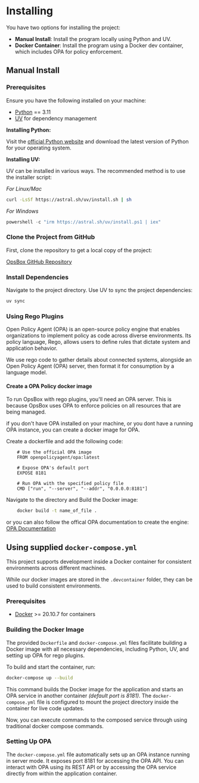 # Installing

You have two options for installing the project:

- **Manual Install**: Install the program locally using Python and UV.
- **Docker Container**: Install the program using a Docker dev container, which includes OPA for policy enforcement.

## Manual Install

### Prerequisites

Ensure you have the following installed on your machine:

- [Python](https://www.python.org/downloads/) == 3.11
- [UV](https://docs.astral.sh/uv/) for dependency management

**Installing Python:**

Visit the [official Python website](https://www.python.org/downloads/) and download the latest version of Python for your operating system.

**Installing UV:**

UV can be installed in various ways. The recommended method is to use the installer script:


*For Linux/Mac*

```bash
curl -LsSf https://astral.sh/uv/install.sh | sh
```

*For Windows*
```powershell
powershell -c "irm https://astral.sh/uv/install.ps1 | iex"
```

### Clone the Project from GitHub

First, clone the repository to get a local copy of the project:

[OpsBox GitHub Repository](https://github.com/sudoersllc/OpsBox.git)

### Install Dependencies

Navigate to the project directory. Use UV to sync the project dependencies:

```bash
uv sync
```

### Using Rego Plugins
Open Policy Agent (OPA) is an open-source policy engine that enables organizations to implement policy as code across diverse environments. Its policy language, Rego, allows users to define rules that dictate system and application behavior.

We use rego code to gather details about connected systems, alongside an Open Policy Agent (OPA) server, then format it for consumption by a language model.

#### Create a OPA Policy docker image
To run OpsBox with rego plugins, you'll need an OPA server. This is because OpsBox uses OPA to enforce policies on all resources that are being managed.

if you don't have OPA installed on your machine, or you dont have a running OPA instance, you can create a docker image for OPA.

Create a dockerfile and add the following code:
```docker
    # Use the official OPA image
    FROM openpolicyagent/opa:latest

    # Expose OPA's default port
    EXPOSE 8181

    # Run OPA with the specified policy file
    CMD ["run", "--server", "--addr", "0.0.0.0:8181"]
```

Navigate to the directory and Build the Docker image:
```bash
    docker build -t name_of_file .
```
or you can also follow the offical OPA documentation to create the engine: [OPA Documentation](https://www.openpolicyagent.org/docs/latest/)

## Using supplied `docker-compose.yml`
This project supports development inside a Docker container for consistent environments across different machines.

While our docker images are stored in the `.devcontainer` folder, they can be used to build consistent environments.

### Prerequisites
- [Docker](https://docs.docker.com/get-docker/) >= 20.10.7 for containers

### Building the Docker Image

The provided `Dockerfile` and `docker-compose.yml` files facilitate building a Docker image with all necessary dependencies, including Python, UV, and setting up OPA for rego plugins.

To build and start the container, run:

```bash
docker-compose up --build
```

This command builds the Docker image for the application and starts an OPA service in another container *(default port is 8181)*. The `docker-compose.yml` file is configured to mount the project directory inside the container for live code updates.

Now, you can execute commands to the composed service through using traditional docker compose commands.


### Setting Up OPA

The `docker-compose.yml` file automatically sets up an OPA instance running in server mode. It exposes port 8181 for accessing the OPA API. You can interact with OPA using its REST API or by accessing the OPA service directly from within the application container.
